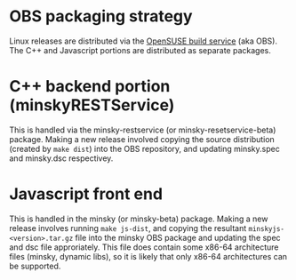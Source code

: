 # OBS packaging strategy
Linux releases are distributed via the  [OpenSUSE build service](https://build.opensuse.org/project/show/home:hpcoder1) (aka OBS). The C++ and Javascript portions are distributed as separate packages. 

# C++ backend portion (minskyRESTService)
This is handled via the minsky-restservice (or minsky-resetservice-beta) package. Making a new release involved copying the source distribution (created by `make dist`) into the OBS repository, and updating minsky.spec and minsky.dsc respectivey.

# Javascript front end
This is handled in the minsky (or minsky-beta) package. Making a new release involves running `make js-dist`, and copying the resultant `minskyjs-<version>.tar.gz` file into the minsky OBS package and updating the spec and dsc file approriately.
This file does contain some x86-64 architecture files (minsky, dynamic libs), so it is likely that only x86-64 architectures can be supported.
